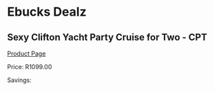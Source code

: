 
# Ebucks Dealz
## Sexy Clifton Yacht Party Cruise for Two - CPT
[Product Page](https://www.ebucks.com/web/shop/productSelected.do?prodId=472738789&catId=322194367)

Price: R1099.00

Savings: 


	